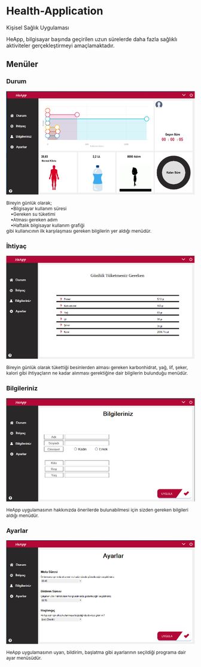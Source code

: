 # Health-Application
Kişisel Sağlık Uygulaması
<br>
<p>HeApp, bilgisayar başında geçirilen uzun sürelerde daha fazla sağlıklı aktiviteler gerçekleştirmeyi amaçlamaktadır.</p>

<h2>Menüler</h2>
<h3>Durum</h3>
<img src="https://github.com/mtnylnky/Health-Application/blob/master/screenshot/pic1.png"/>
<p style="font-size:12px;">Bireyin günlük olarak;<br>&emsp;•Bilgisayar kullanım süresi<br>&emsp;•Gereken su tüketimi<br>
  &emsp;•Atması gereken adım<br>&emsp;•Haftalık bilgisayar kullanım grafiği<br>gibi kullanıcının ilk karşılaşması gereken bilgilerin yer aldığı menüdür.</p>
<h3>İhtiyaç</h3>
<img src="https://github.com/mtnylnky/Health-Application/blob/master/screenshot/pics2.png"/>
<p style="font-size:12px;">Bireyin günlük olarak tükettiği besinlerden alması gereken karbonhidrat, yağ, lif, şeker, kalori
gibi ihtiyaçların ne kadar alınması gerektiğine dair bilgilerin bulunduğu menüdür.</p>
<h3>Bilgileriniz</h3>
<img src="https://github.com/mtnylnky/Health-Application/blob/master/screenshot/pic4.png"/>
<p style="font-size:12px;">HeApp uygulamasının hakkınızda önerilerde bulunabilmesi için sizden gereken bilgileri aldığı menüdür.</p>
<h3>Ayarlar</h3>
<img src="https://github.com/mtnylnky/Health-Application/blob/master/screenshot/pic3.png"/>
<p style="font-size:12px;">HeApp uygulamasının uyarı, bildirim, başlatma gibi ayarlarının seçildiği programa dair ayar menüsüdür.</p>

